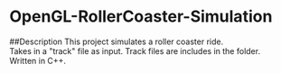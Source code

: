 # OpenGL-RollerCoaster-Simulation
##Description
This project simulates a roller coaster ride.   
Takes in a "track" file as input.
Track files are includes in the folder.  
Written in C++.
